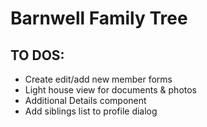 # Barnwell Family Tree

## TO DOS:

- Create edit/add new member forms
- Light house view for documents & photos
- Additional Details component
- Add siblings list to profile dialog
